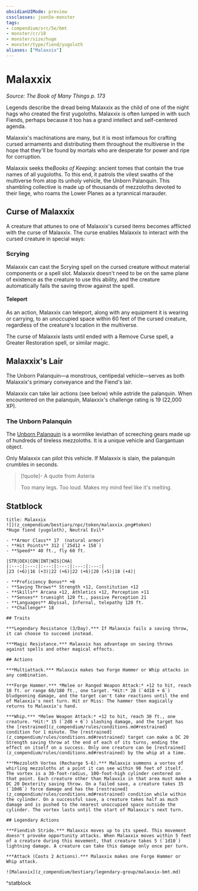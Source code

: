 ```yaml
---
obsidianUIMode: preview
cssclasses: json5e-monster
tags:
- compendium/src/5e/bmt
- monster/cr/18
- monster/size/huge
- monster/type/fiend/yugoloth
aliases: ["Malaxxix"]
---
```

# Malaxxix
*Source: The Book of Many Things p. 173*  

Legends describe the dread being Malaxxix as the child of one of the night hags who created the first yugoloths. Malaxxix is often lumped in with such Fiends, perhaps because it too has a grand intellect and self-centered agenda.

Malaxxix's machinations are many, but it is most infamous for crafting cursed armaments and distributing them throughout the multiverse in the hope that they'll be found by mortals who are desperate for power and ripe for corruption.

Malaxxix seeks the*Books of Keeping*: ancient tomes that contain the true names of all yugoloths. To this end, it patrols the vilest swaths of the multiverse from atop its unholy vehicle, the Unborn Palanquin. This shambling collective is made up of thousands of mezzoloths devoted to their liege, who roams the Lower Planes as a tyrannical marauder.

## Curse of Malaxxix

A creature that attunes to one of Malaxxix's cursed items becomes afflicted with the curse of Malaxxix. The curse enables Malaxxix to interact with the cursed creature in special ways:

### Scrying

Malaxxix can cast the Scrying spell on the cursed creature without material components or a spell slot. Malaxxix doesn't need to be on the same plane of existence as the creature to use this ability, and the creature automatically fails the saving throw against the spell.

#### Teleport

As an action, Malaxxix can teleport, along with any equipment it is wearing or carrying, to an unoccupied space within 60 feet of the cursed creature, regardless of the creature's location in the multiverse.

The curse of Malaxxix lasts until ended with a Remove Curse spell, a Greater Restoration spell, or similar magic.

## Malaxxix's Lair

The Unborn Palanquin—a monstrous, centipedal vehicle—serves as both Malaxxix's primary conveyance and the Fiend's lair.

Malaxxix can take lair actions (see below) while astride the palanquin. When encountered on the palanquin, Malaxxix's challenge rating is 19 (22,000 XP).

### The Unborn Palanquin

The [Unborn Palanquin](z_compendium/objects/unborn-palanquin-bmt.md) is a wormlike leviathan of screeching gears made up of hundreds of tireless mezzoloths. It is a unique vehicle and Gargantuan object.

Only Malaxxix can pilot this vehicle. If Malaxxix is slain, the palanquin crumbles in seconds.

> [!quote]- A quote from Asteria  
> 
> Too many legs. Too loud. Makes my mind feel like it's melting.


## Statblock

```ad-statblock
title: Malaxxix
![](z_compendium/bestiary/npc/token/malaxxix.png#token)
*Huge fiend (yugoloth), Neutral Evil*

- **Armor Class** 17  (natural armor)
- **Hit Points** 312 (`25d12 + 150`)
- **Speed** 40 ft., fly 60 ft.

|STR|DEX|CON|INT|WIS|CHA|
|:---:|:---:|:---:|:---:|:---:|:---:|
|23 (+6)|16 (+3)|22 (+6)|22 (+6)|20 (+5)|18 (+4)|

- **Proficiency Bonus** +6
- **Saving Throws** Strength +12, Constitution +12
- **Skills** Arcana +12, Athletics +12, Perception +11
- **Senses** truesight 120 ft., passive Perception 21
- **Languages** Abyssal, Infernal, telepathy 120 ft.
- **Challenge** 18

## Traits

***Legendary Resistance (3/Day).*** If Malaxxix fails a saving throw, it can choose to succeed instead.

***Magic Resistance.*** Malaxxix has advantage on saving throws against spells and other magical effects.

## Actions

***Multiattack.*** Malaxxix makes two Forge Hammer or Whip attacks in any combination.

***Forge Hammer.*** *Melee or Ranged Weapon Attack:* +12 to hit, reach 10 ft. or range 60/180 ft., one target. *Hit:* 28 (`4d10 + 6`) bludgeoning damage, and the target can't take reactions until the end of Malaxxix's next turn. Hit or Miss: The hammer then magically returns to Malaxxix's hand.

***Whip.*** *Melee Weapon Attack:* +12 to hit, reach 30 ft., one creature. *Hit:* 15 (`2d8 + 6`) slashing damage, and the target has the [restrained](z_compendium/rules/conditions.md#restrained) condition for 1 minute. The [restrained](z_compendium/rules/conditions.md#restrained) target can make a DC 20 Strength saving throw at the end of each of its turns, ending the effect on itself on a success. Only one creature can be [restrained](z_compendium/rules/conditions.md#restrained) by the whip at a time.

***Mezzoloth Vortex (Recharge 5-6).*** Malaxxix summons a vortex of whirling mezzoloths at a point it can see within 90 feet of itself. The vortex is a 30-foot-radius, 100-foot-high cylinder centered on that point. Each creature other than Malaxxix in that area must make a DC 20 Dexterity saving throw. On a failed save, a creature takes 35 (`10d6`) force damage and has the [restrained](z_compendium/rules/conditions.md#restrained) condition while within the cylinder. On a successful save, a creature takes half as much damage and is pushed to the nearest unoccupied space outside the cylinder. The vortex lasts until the start of Malaxxix's next turn.

## Legendary Actions

***Fiendish Stride.*** Malaxxix moves up to its speed. This movement doesn't provoke opportunity attacks. When Malaxxix moves within 5 feet of a creature during this movement, that creature takes 5 (`1d10`) lightning damage. A creature can take this damage only once per turn.

***Attack (Costs 2 Actions).*** Malaxxix makes one Forge Hammer or Whip attack.

![Malaxxix](z_compendium/bestiary/legendary-group/malaxxix-bmt.md)
```
^statblock